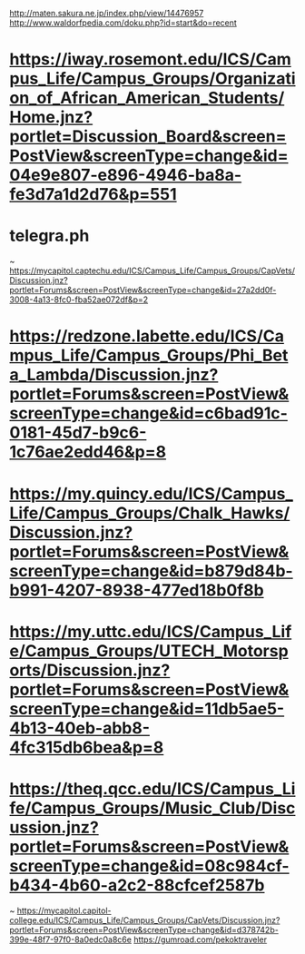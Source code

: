 http://maten.sakura.ne.jp/index.php/view/14476957
http://www.waldorfpedia.com/doku.php?id=start&do=recent
# https://iway.rosemont.edu/ICS/Campus_Life/Campus_Groups/Organization_of_African_American_Students/Home.jnz?portlet=Discussion_Board&screen=PostView&screenType=change&id=04e9e807-e896-4946-ba8a-fe3d7a1d2d76&p=551
# telegra.ph
~ https://mycapitol.captechu.edu/ICS/Campus_Life/Campus_Groups/CapVets/Discussion.jnz?portlet=Forums&screen=PostView&screenType=change&id=27a2dd0f-3008-4a13-8fc0-fba52ae072df&p=2
# https://redzone.labette.edu/ICS/Campus_Life/Campus_Groups/Phi_Beta_Lambda/Discussion.jnz?portlet=Forums&screen=PostView&screenType=change&id=c6bad91c-0181-45d7-b9c6-1c76ae2edd46&p=8
# https://my.quincy.edu/ICS/Campus_Life/Campus_Groups/Chalk_Hawks/Discussion.jnz?portlet=Forums&screen=PostView&screenType=change&id=b879d84b-b991-4207-8938-477ed18b0f8b
# https://my.uttc.edu/ICS/Campus_Life/Campus_Groups/UTECH_Motorsports/Discussion.jnz?portlet=Forums&screen=PostView&screenType=change&id=11db5ae5-4b13-40eb-abb8-4fc315db6bea&p=8
# https://theq.qcc.edu/ICS/Campus_Life/Campus_Groups/Music_Club/Discussion.jnz?portlet=Forums&screen=PostView&screenType=change&id=08c984cf-b434-4b60-a2c2-88cfcef2587b
~ https://mycapitol.capitol-college.edu/ICS/Campus_Life/Campus_Groups/CapVets/Discussion.jnz?portlet=Forums&screen=PostView&screenType=change&id=d378742b-399e-48f7-97f0-8a0edc0a8c6e
https://gumroad.com/pekoktraveler